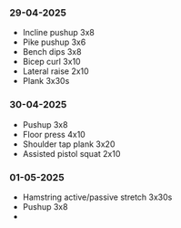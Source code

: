 ### 29-04-2025
- Incline pushup 3x8
- Pike pushup 3x6
- Bench dips 3x8
- Bicep curl 3x10
- Lateral raise 2x10
- Plank 3x30s
### 30-04-2025
- Pushup 3x8
- Floor press 4x10
- Shoulder tap plank 3x20
- Assisted pistol squat 2x10
### 01-05-2025
- Hamstring active/passive stretch 3x30s
- Pushup 3x8
- 
